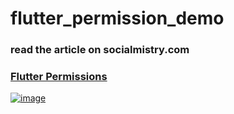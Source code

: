 # flutter_permission_demo

### read the article on socialmistry.com
### [Flutter Permissions](https://socialmistry.com/requesting-permissions-thoughtfully-in-flutter-android/)

[![image](https://github.com/user-attachments/assets/1d4b58d9-d736-4132-88c6-70c5d5f90bb9)](https://youtube.com/shorts/JM1JCRGkPKE?feature=share)
